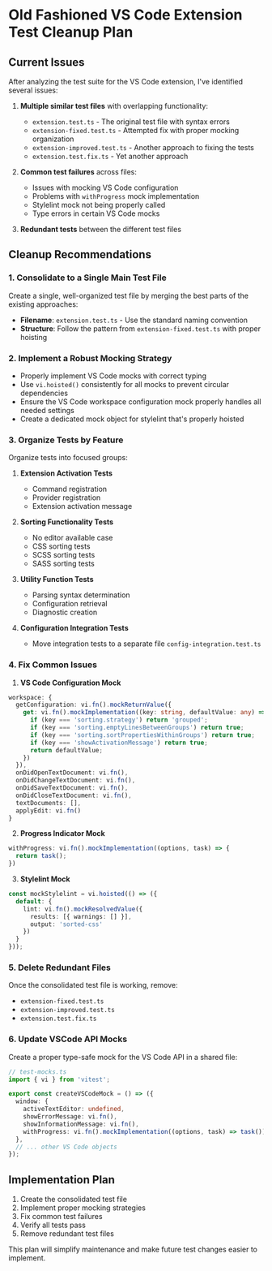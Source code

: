 # Old Fashioned VS Code Extension Test Cleanup Plan

## Current Issues

After analyzing the test suite for the VS Code extension, I've identified several issues:

1. **Multiple similar test files** with overlapping functionality:
   - `extension.test.ts` - The original test file with syntax errors
   - `extension-fixed.test.ts` - Attempted fix with proper mocking organization
   - `extension-improved.test.ts` - Another approach to fixing the tests
   - `extension.test.fix.ts` - Yet another approach

2. **Common test failures** across files:
   - Issues with mocking VS Code configuration
   - Problems with `withProgress` mock implementation
   - Stylelint mock not being properly called
   - Type errors in certain VS Code mocks

3. **Redundant tests** between the different test files

## Cleanup Recommendations

### 1. Consolidate to a Single Main Test File

Create a single, well-organized test file by merging the best parts of the existing approaches:

- **Filename**: `extension.test.ts` - Use the standard naming convention
- **Structure**: Follow the pattern from `extension-fixed.test.ts` with proper hoisting

### 2. Implement a Robust Mocking Strategy

- Properly implement VS Code mocks with correct typing
- Use `vi.hoisted()` consistently for all mocks to prevent circular dependencies
- Ensure the VS Code workspace configuration mock properly handles all needed settings
- Create a dedicated mock object for stylelint that's properly hoisted

### 3. Organize Tests by Feature

Organize tests into focused groups:

1. **Extension Activation Tests**
   - Command registration
   - Provider registration
   - Extension activation message

2. **Sorting Functionality Tests**
   - No editor available case
   - CSS sorting tests
   - SCSS sorting tests
   - SASS sorting tests

3. **Utility Function Tests**
   - Parsing syntax determination
   - Configuration retrieval
   - Diagnostic creation

4. **Configuration Integration Tests**
   - Move integration tests to a separate file `config-integration.test.ts`

### 4. Fix Common Issues

1. **VS Code Configuration Mock**
```typescript
workspace: {
  getConfiguration: vi.fn().mockReturnValue({
    get: vi.fn().mockImplementation((key: string, defaultValue: any) => {
      if (key === 'sorting.strategy') return 'grouped';
      if (key === 'sorting.emptyLinesBetweenGroups') return true;
      if (key === 'sorting.sortPropertiesWithinGroups') return true;
      if (key === 'showActivationMessage') return true;
      return defaultValue;
    })
  }),
  onDidOpenTextDocument: vi.fn(),
  onDidChangeTextDocument: vi.fn(),
  onDidSaveTextDocument: vi.fn(),
  onDidCloseTextDocument: vi.fn(),
  textDocuments: [],
  applyEdit: vi.fn()
}
```

2. **Progress Indicator Mock**
```typescript
withProgress: vi.fn().mockImplementation((options, task) => {
  return task();
})
```

3. **Stylelint Mock**
```typescript
const mockStylelint = vi.hoisted(() => ({
  default: {
    lint: vi.fn().mockResolvedValue({
      results: [{ warnings: [] }],
      output: 'sorted-css'
    })
  }
}));
```

### 5. Delete Redundant Files

Once the consolidated test file is working, remove:
- `extension-fixed.test.ts`
- `extension-improved.test.ts`
- `extension.test.fix.ts`

### 6. Update VSCode API Mocks

Create a proper type-safe mock for the VS Code API in a shared file:

```typescript
// test-mocks.ts
import { vi } from 'vitest';

export const createVSCodeMock = () => ({
  window: {
    activeTextEditor: undefined,
    showErrorMessage: vi.fn(),
    showInformationMessage: vi.fn(),
    withProgress: vi.fn().mockImplementation((options, task) => task())
  },
  // ... other VS Code objects
});
```

## Implementation Plan

1. Create the consolidated test file
2. Implement proper mocking strategies
3. Fix common test failures
4. Verify all tests pass
5. Remove redundant test files

This plan will simplify maintenance and make future test changes easier to implement.

